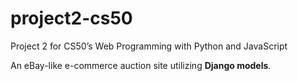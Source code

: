 # project2-cs50
Project 2 for CS50’s Web Programming with Python and JavaScript 

An eBay-like e-commerce auction site utilizing **Django models**.
